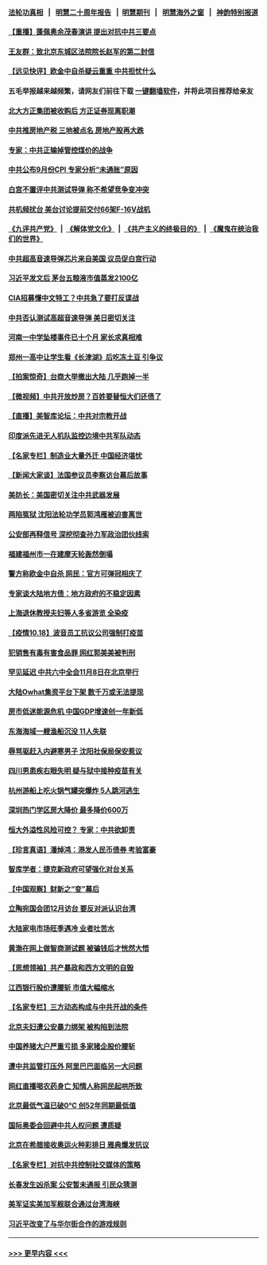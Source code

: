 #### [法轮功真相](https://github.com/gfw-breaker/truth/blob/master/README.md?t=0) &nbsp;&nbsp;|&nbsp;&nbsp; [明慧二十周年报告](https://github.com/gfw-breaker/mh-reports/blob/master/README.md?t=0) &nbsp;&nbsp;|&nbsp;&nbsp;[明慧期刊](https://github.com/gfw-breaker/mh-qikan) &nbsp;&nbsp;|&nbsp;&nbsp; [明慧海外之窗](https://github.com/gfw-breaker/mh-news/blob/master/README.md?t=0) &nbsp;&nbsp;|&nbsp;&nbsp; [神韵特别报道](https://github.com/gfw-breaker/mh-news/blob/master/shenyun.md?t=0)
#### [【重播】蓬佩奥余茂春演讲 提出对抗中共三要点](../pages/nsc413/n13313404.md?t=10190901) 
#### [王友群：致北京东城区法院院长赵军的第二封信](../pages/nsc413/n13313521.md?t=10190901) 
#### [【远见快评】欧金中自杀疑云重重 中共担忧什么](../pages/nsc413/n13313595.md?t=10190901) 
#### 五毛举报越来越频繁，请网友们前往下载 [一键翻墙软件](https://github.com/gfw-breaker/ssr-accounts)，并将此项目推荐给亲友
#### [北大方正集团被收购后 方正证券现离职潮](../pages/nsc413/n13313557.md?t=10190901) 
#### [中共推房地产税 三地被点名 房地产股再大跌](../pages/nsc413/n13313431.md?t=10190901) 
#### [专家：中共正输掉管控煤价的战争](../pages/nsc413/n13313512.md?t=10190901) 
#### [中共公布9月份CPI 专家分析“未通胀”原因](../pages/nsc413/n13313273.md?t=10190901) 
#### [白宫不置评中共测试导弹 称不希望竞争变冲突](../pages/nsc413/n13313416.md?t=10190901) 
#### [共机频扰台 美台讨论提前交付66架F-16V战机](../pages/nsc413/n13313373.md?t=10190901) 
#### [《九评共产党》](https://github.com/begood0513/9ping.md/blob/master/README.md) &nbsp;|&nbsp; [《解体党文化》](../../../../jtdwh.md/blob/master/README.md)  &nbsp;|&nbsp; [《共产主义的终极目的》](../../../../gczydzjmd.md/blob/master/README.md) &nbsp;|&nbsp; [《魔鬼在统治我们的世界》](../../../../mgztzwmdsj.md/blob/master/README.md) 
#### [中共超高音速导弹芯片来自美国 议员促白宫行动](../pages/nsc413/n13313329.md?t=10190901) 
#### [习近平发文后 茅台五粮液市值蒸发2100亿](../pages/nsc413/n13313322.md?t=10190901) 
#### [CIA招募懂中文特工？中共急了要打反谍战](../pages/nsc413/n13313309.md?t=10190901) 
#### [中共否认测试高超音速导弹 美日密切关注](../pages/nsc413/n13313182.md?t=10190901) 
#### [河南一中学坠楼事件已十个月 家长求真相难](../pages/nsc413/n13312151.md?t=10190901) 
#### [郑州一高中让学生看《长津湖》后吃冻土豆 引争议](../pages/nsc413/n13312887.md?t=10190901) 
#### [【拍案惊奇】台商大举撤出大陆 几乎跑掉一半](../pages/nsc413/n13313044.md?t=10190901) 
#### [【微视频】中共开放炒房？百姓要替恒大们还债了](../pages/nsc413/n13312740.md?t=10190901) 
#### [【直播】美智库论坛：中共对宗教开战](../pages/nsc413/n13312904.md?t=10190901) 
#### [印度派先进无人机队监控边境中共军队动态](../pages/nsc413/n13313046.md?t=10190901) 
#### [【名家专栏】制造业大量外迁 中国经济堪忧](../pages/nsc413/n13312622.md?t=10190901) 
#### [【新闻大家谈】法国参议员李察访台幕后故事](../pages/nsc413/n13308813.md?t=10190901) 
#### [美防长：美国密切关注中共武器发展](../pages/nsc413/n13312739.md?t=10190901) 
#### [两陷冤狱 沈阳法轮功学员郭鸿雁被迫害离世](../pages/nsc413/n13310194.md?t=10190901) 
#### [公安部再释信号 深挖彻查孙力军政治团伙线索](../pages/nsc413/n13312441.md?t=10190901) 
#### [福建福州市一在建摩天轮轰然倒塌](../pages/nsc413/n13312338.md?t=10190901) 
#### [警方称欧金中自杀 网民：官方可弹冠相庆了](../pages/nsc413/n13312463.md?t=10190901) 
#### [专家谈大陆地方债：地方政府的不稳定因素](../pages/nsc413/n13311535.md?t=10190901) 
#### [上海退休教授夫妇等人多省游览 全染疫](../pages/nsc413/n13311386.md?t=10190901) 
#### [【疫情10.18】波音员工抗议公司强制打疫苗](../pages/nsc413/n13311988.md?t=10190901) 
#### [犯销售有毒有害食品罪 网红郭美美被判刑](../pages/nsc413/n13311993.md?t=10190901) 
#### [罕见延迟 中共六中全会11月8日在北京举行](../pages/nsc413/n13312228.md?t=10190901) 
#### [大陆Owhat集资平台下架 数千万或无法提现](../pages/nsc413/n13312036.md?t=10190901) 
#### [房市低迷能源危机 中国GDP增速创一年新低](../pages/nsc413/n13311933.md?t=10190901) 
#### [东海海域一艘渔船沉没 11人失联](../pages/nsc413/n13311929.md?t=10190901) 
#### [辱骂驱赶入内避寒男子 沈阳社保局保安惹议](../pages/nsc413/n13311680.md?t=10190901) 
#### [四川男患疾右眼失明 疑与狱中接种疫苗有关](../pages/nsc413/n13311238.md?t=10190901) 
#### [杭州游船上吃火锅气罐突爆炸 5人跳河逃生](../pages/nsc413/n13311616.md?t=10190901) 
#### [深圳热门学区房大降价 最多降价600万](../pages/nsc413/n13311144.md?t=10190901) 
#### [恒大外溢性风险可控？ 专家：中共欲卸责](../pages/nsc413/n13311381.md?t=10190901) 
#### [【珍言真语】潘焯鸿：港发人民币债券 考验富豪](../pages/nsc413/n13311280.md?t=10190901) 
#### [智库学者：捷克新政府可望强化对台关系](../pages/nsc413/n13311413.md?t=10190901) 
#### [【中国观察】财新之“变”幕后](../pages/nsc413/n13311253.md?t=10190901) 
#### [立陶宛国会团12月访台 要反对派认识台湾](../pages/nsc413/n13311327.md?t=10190901) 
#### [大陆家电市场旺季遇冷 业者吐苦水](../pages/nsc413/n13310829.md?t=10190901) 
#### [黄渤在网上做智商测试题 被骗钱后才恍然大悟](../pages/nsc413/n13310847.md?t=10190901) 
#### [【思想领袖】共产暴政和西方文明的自毁](../pages/nsc413/n13283489.md?t=10190901) 
#### [江西银行股价遭腰斩 市值大幅缩水](../pages/nsc413/n13310891.md?t=10190901) 
#### [【名家专栏】三方动态构成与中共开战的条件](../pages/nsc413/n13310399.md?t=10190901) 
#### [北京夫妇遭公安暴力绑架 被构陷到法院](../pages/nsc413/n13310517.md?t=10190901) 
#### [中国养猪大户严重亏损 多家猪企股价腰斩](../pages/nsc413/n13310837.md?t=10190901) 
#### [遭中共监管打压外 阿里巴巴面临另一大问题](../pages/nsc413/n13310782.md?t=10190901) 
#### [网红直播喝农药身亡 知情人称网民起哄所致](../pages/nsc413/n13310691.md?t=10190901) 
#### [北京最低气温已破0℃ 创52年同期最低值](../pages/nsc413/n13310584.md?t=10190901) 
#### [国际奥委会回避中共人权问题 遭质疑](../pages/nsc413/n13309583.md?t=10190901) 
#### [北京在希腊接收奥运火种彩排日 雅典爆发抗议](../pages/nsc413/n13310662.md?t=10190901) 
#### [【名家专栏】对抗中共控制社交媒体的策略](../pages/nsc413/n13310382.md?t=10190901) 
#### [长春发生凶杀案 公安暂未通报 引民众猜测](../pages/nsc413/n13310554.md?t=10190901) 
#### [美军证实美加军舰联合通过台湾海峡](../pages/nsc413/n13310453.md?t=10190901) 
#### [习近平改变了与华尔街合作的游戏规则](../pages/nsc413/n13309820.md?t=10190901) 

----
#### [ >>> 更早内容 <<< ](../indexes/nsc413-earlier.md)
